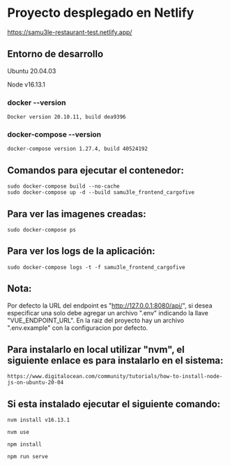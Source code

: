 # Proyecto desplegado en Netlify

https://samu3le-restaurant-test.netlify.app/

## Entorno de desarrollo

Ubuntu 20.04.03


Node v16.13.1

### docker --version

    Docker version 20.10.11, build dea9396

### docker-compose --version

    docker-compose version 1.27.4, build 40524192

## Comandos para ejecutar el contenedor:

    sudo docker-compose build --no-cache
    sudo docker-compose up -d --build samu3le_frontend_cargofive

## Para ver las imagenes creadas:

    sudo docker-compose ps

## Para ver los logs de la aplicación:

    sudo docker-compose logs -t -f samu3le_frontend_cargofive

## Nota:

Por defecto la URL del endpoint es "http://127.0.0.1:8080/api/", si desea especificar una solo debe agregar un archivo ".env" indicando la llave "VUE_ENDPOINT_URL". En la raiz del proyecto hay un archivo ".env.example" con la configuracion por defecto.

## Para instalarlo en local utilizar "nvm", el siguiente enlace es para instalarlo en el sistema:

    https://www.digitalocean.com/community/tutorials/how-to-install-node-js-on-ubuntu-20-04

## Si esta instalado ejecutar el siguiente comando:

    nvm install v16.13.1

    nvm use

    npm install
    
    npm run serve
